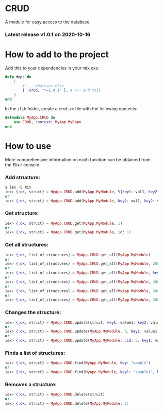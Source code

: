 # CRUD

A module for easy access to the database.

### Latest release v1.0.1 on 2020-10-16

# How to add to the project
Add this to your dependencies in your mix.exs:
```Elixir
defp deps do
    [
        # ... whatever else
        { :crud, ">=1.0.1" }, # <-- and this
    ]
end
```

In the `/lib` folder, create a `crud.ex` file with the following contents:
```Elixir
defmodule MyApp.CRUD do
    use CRUD, context: MyApp.MyRepo
end
```

# How to use
More comprehensive information on each function can be obtained from the Elixir console

### Add structure:
```Elixir
$ iex -S mix
iex> {:ok, struct} = MyApp.CRUD.add(MyApp.MyModule, %{key1: val1, key2: val2})
or
iex> {:ok, struct} = MyApp.CRUD.add(MyApp.MyModule, key1: val1, key2: val2)
```

### Get structure:
```Elixir
iex> {:ok, struct} = MyApp.CRUD.get(MyApp.MyModule, 1)
or
iex> {:ok, struct} = MyApp.CRUD.get(MyApp.MyModule, id: 1)
```

### Get all structures:
```Elixir
iex> {:ok, list_of_structures} = MyApp.CRUD.get_all(MyApp.MyModule)
or
iex> {:ok, list_of_structures} = MyApp.CRUD.get_all(MyApp.MyModule, 200)
or
iex> {:ok, list_of_structures} = MyApp.CRUD.get_all(MyApp.MyModule, key: value)
or
iex> {:ok, list_of_structures} = MyApp.CRUD.get_all(MyApp.MyModule, 200, 50)
or
iex> {:ok, list_of_structures} = MyApp.CRUD.get_all(MyApp.MyModule, 200, status: 1)
or
iex> {:ok, list_of_structures} = MyApp.CRUD.get_all(MyApp.MyModule, 200, 50, status: 1)
```

### Changes the structure:
```Elixir
iex> {:ok, struct} = MyApp.CRUD.update(struct, key1: value1, key2: value)
or
iex> {:ok, struct} = MyApp.CRUD.update(MyApp.MyModule, 5, key1: value1, key2: value)
or
iex> {:ok, struct} = MyApp.CRUD.update(MyApp.MyModule, :id, 5, key1: value1, key2: value)
```

### Finds a list of structures:
```Elixir
iex> {:ok, struct} = MyApp.CRUD.find(MyApp.MyModule, key: "sample")
or
iex> {:ok, struct} = MyApp.CRUD.find(MyApp.MyModule, key1: "sample1", key2: "sample2")
```

### Removes a structure:
```Elixir
iex> {:ok, struct} = MyApp.CRUD.delete(struct)
or
iex> {:ok, struct} = MyApp.CRUD.delete(MyApp.MyModule, 1)
```


